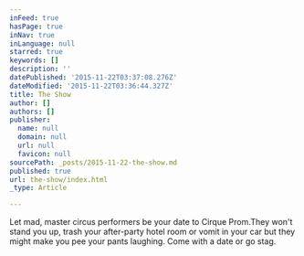 ```yaml
---
inFeed: true
hasPage: true
inNav: true
inLanguage: null
starred: true
keywords: []
description: ''
datePublished: '2015-11-22T03:37:08.276Z'
dateModified: '2015-11-22T03:36:44.327Z'
title: The Show
author: []
authors: []
publisher:
  name: null
  domain: null
  url: null
  favicon: null
sourcePath: _posts/2015-11-22-the-show.md
published: true
url: the-show/index.html
_type: Article

---
```

Let mad, master circus performers be your date to Cirque Prom.They won't stand you up, trash your after-party hotel room or vomit in your car but they might make you pee your pants laughing. Come with a date or go stag.